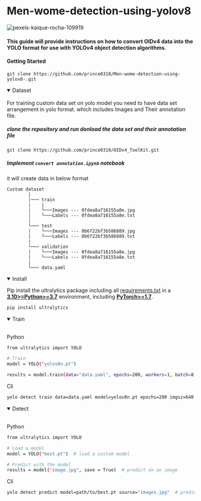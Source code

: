 # Men-wome-detection-using-yolov8

![pexels-kaique-rocha-109919](https://user-images.githubusercontent.com/85225054/218306896-3ce9d1a1-96b0-42f7-8725-c3cbbab39280.jpg)

#### This guide will provide instructions on how to convert OIDv4 data into the YOLO format for use with YOLOv4 object detection algorithms.

#### Getting Started

``` git clone https://github.com/prince0310/Men-wome-detection-using-yolov8-.git ```


<details open>
<summary>Dataset</summary>
  <br>
  For training custom data set on yolo model you need to have data set arrangement in yolo format. which includes Images and Their annotation file.<br>
  
  ##### clone the repository and run donload the data set and their annotation file 
  
  ``` git clone https://github.com/prince0310/OIDv4_ToolKit.git ```
  
  ##### Implement ```convert annotation.ipynb``` notebook  <br>
  
  it will create data in below format 
  
```                
Custom dataset
        |
        |─── train
        |    |
        |    └───Images --- 0fdea8a716155a8e.jpg
        |    └───Labels --- 0fdea8a716155a8e.txt
        |
        └─── test
        |    └───Images --- 0b6f22bf3b586889.jpg
        |    └───Labels --- 0b6f22bf3b586889.txt
        |
        └─── validation
        |    └───Images --- 0fdea8a716155a8e.jpg
        |    └───Labels --- 0fdea8a716155a8e.txt
        |
        └─── data.yaml
```
  
</details>


<details open>
<summary>Install</summary>
 
Pip install the ultralytics package including
all [requirements.txt](https://github.com/ultralytics/ultralytics/blob/main/requirements.txt) in a
[**3.10>=Python>=3.7**](https://www.python.org/) environment, including
[**PyTorch>=1.7**](https://pytorch.org/get-started/locally/).
  
```bash
pip install ultralytics
```
</details>

<details open>
<summary>Train</summary>
  <br>
  
Python 
  
```bash
from ultralytics import YOLO

# Train
model = YOLO("yolov8n.pt")

results = model.train(data="data.yaml", epochs=200, workers=1, batch=8,imgsz=640)  # train the model
```
Cli
  
```bash
yolo detect train data=data.yaml model=yolov8n.pt epochs=200 imgsz=640
  ```
</details>

<details open>
<summary>Detect</summary>
   <br>
  
  Python 
  
```bash
from ultralytics import YOLO

# Load a model
model = YOLO("best.pt")  # load a custom model

# Predict with the model
results = model("image.jpg", save = True)  # predict on an image
```
Cli
  
```bash
yolo detect predict model=path/to/best.pt source="images.jpg"  # predict with custom model
  ```
  
</details>
